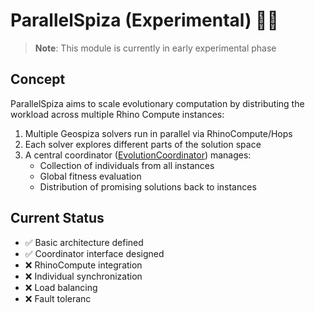 # ParallelSpiza (Experimental) 🧬💩

> **Note**: This module is currently in early experimental phase

## Concept

ParallelSpiza aims to scale evolutionary computation by distributing the workload across multiple Rhino Compute instances:

1. Multiple Geospiza solvers run in parallel via RhinoCompute/Hops
2. Each solver explores different parts of the solution space
3. A central coordinator ([EvolutionCoordinator](./EvolutionCoordinator.cs)) manages:
   - Collection of individuals from all instances
   - Global fitness evaluation
   - Distribution of promising solutions back to instances

## Current Status

- ✅ Basic architecture defined
- ✅ Coordinator interface designed
- ❌ RhinoCompute integration
- ❌ Individual synchronization
- ❌ Load balancing
- ❌ Fault toleranc
